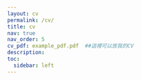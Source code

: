 ```yaml
---
layout: cv
permalink: /cv/
title: cv
nav: true
nav_order: 5
cv_pdf: example_pdf.pdf  ##這裡可以放我的CV
description: 
toc:
  sidebar: left
---
```

